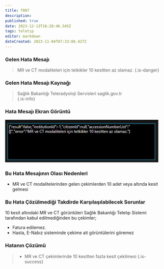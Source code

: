 ```yaml
---
title: T007
description: 
published: true
date: 2023-12-13T16:28:46.545Z
tags: teletıp
editor: markdown
dateCreated: 2023-11-04T07:33:06.427Z
---
```



### Gelen Hata Mesajı 

> MR ve CT modaliteleri için tetkikler 10 kesitten az olamaz.
{.is-danger}

### Gelen Hata Mesajı Kaynağı
> Sağlık Bakanlığı Teleradyoloji Servisleri  saglik.gov.tr  
{.is-info}



### Hata Mesajı Ekran Görüntü
![2023-12-13_185728.png](/2023-12-13_185728.png)

### Bu Hata Mesajının Olası Nedenleri 
- MR ve CT modalitelerinden gelen çekimlerden 10 adet veya altında kesit gelmesi

### Bu Hata Çözülmediği Takdirde Karşılaşılabilecek Sorunlar
10 kesit altındaki MR ve CT görüntüleri Sağlık Bakanlığı Teletıp Sistemi tarafından kabul edilmediğinden bu çekimler;
- Fatura edilemez.
- Hasta, E-Nabız sisteminde çekime ait görüntülerini göremez

### Hatanın Çözümü
>  - MR ve CT çekimlerinde 10 kesitten fazla kesit çekilmesi
{.is-success}



